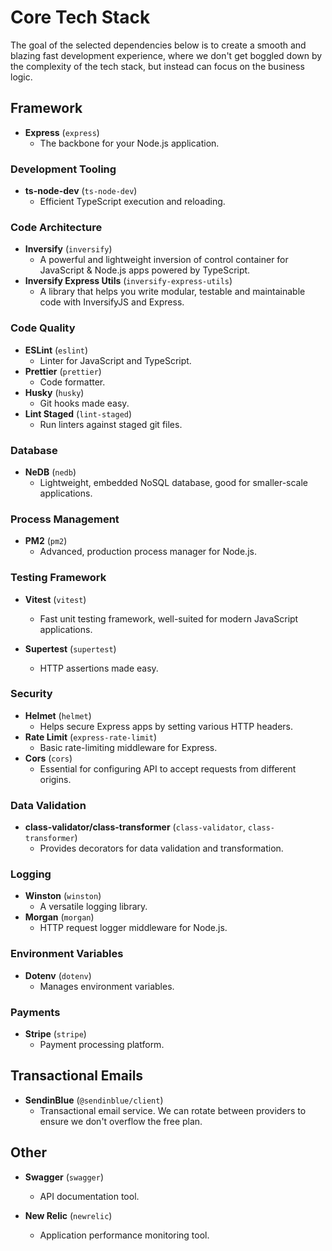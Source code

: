 # Core Tech Stack

The goal of the selected dependencies below is to create a smooth and blazing fast development experience, where we don't get boggled down by the complexity of the tech stack, but instead can focus on the business logic.

## Framework

- **Express** (`express`)
  - The backbone for your Node.js application.

### Development Tooling

- **ts-node-dev** (`ts-node-dev`)
  - Efficient TypeScript execution and reloading.

### Code Architecture

- **Inversify** (`inversify`)
  - A powerful and lightweight inversion of control container for JavaScript & Node.js apps powered by TypeScript.
- **Inversify Express Utils** (`inversify-express-utils`)
  - A library that helps you write modular, testable and maintainable code with InversifyJS and Express.

### Code Quality

- **ESLint** (`eslint`)
  - Linter for JavaScript and TypeScript.
- **Prettier** (`prettier`)
  - Code formatter.
- **Husky** (`husky`)
  - Git hooks made easy.
- **Lint Staged** (`lint-staged`)
  - Run linters against staged git files.

### Database

- **NeDB** (`nedb`)
  - Lightweight, embedded NoSQL database, good for smaller-scale applications.

### Process Management

- **PM2** (`pm2`)
  - Advanced, production process manager for Node.js.

### Testing Framework

- **Vitest** (`vitest`)

  - Fast unit testing framework, well-suited for modern JavaScript applications.

- **Supertest** (`supertest`)
  - HTTP assertions made easy.

### Security

- **Helmet** (`helmet`)
  - Helps secure Express apps by setting various HTTP headers.
- **Rate Limit** (`express-rate-limit`)
  - Basic rate-limiting middleware for Express.
- **Cors** (`cors`)
  - Essential for configuring API to accept requests from different origins.

### Data Validation

- **class-validator/class-transformer** (`class-validator`, `class-transformer`)
  - Provides decorators for data validation and transformation.

### Logging

- **Winston** (`winston`)
  - A versatile logging library.
- **Morgan** (`morgan`)
  - HTTP request logger middleware for Node.js.

### Environment Variables

- **Dotenv** (`dotenv`)
  - Manages environment variables.

### Payments

- **Stripe** (`stripe`)
  - Payment processing platform.

## Transactional Emails

- **SendinBlue** (`@sendinblue/client`)
  - Transactional email service. We can rotate between providers to ensure we don't overflow the free plan.

## Other

- **Swagger** (`swagger`)

  - API documentation tool.

- **New Relic** (`newrelic`)
  - Application performance monitoring tool.
